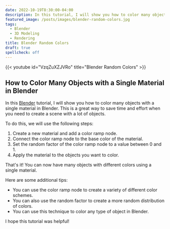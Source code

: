 ```yaml
---
date: 2022-10-19T8:30:00-04:00
description: In this tutorial, I will show you how to color many objects with a single material in Blender. This is a great way to save time and effort when you need to create a scene with a lot of objects.
featured_image: /posts/images/blender-random-colors.jpg
tags:
  - Blender
  - 3D Modeling
  - Rendering
title: Blender Random Colors
draft: true
spellcheck: off
---
```


{{< youtube id="VzqZuXZJVRo" title="Blender Random Colors" >}}

## How to Color Many Objects with a Single Material in Blender

In this [Blender](../3d-modeling/blender/blender.md) tutorial, I will show you how to color many objects with a single material in Blender. This is a great way to save time and effort when you need to create a scene with a lot of objects.

To do this, we will use the following steps:

1. Create a new material and add a color ramp node.
2. Connect the color ramp node to the base color of the material.
3. Set the random factor of the color ramp node to a value between 0 and 1.
4. Apply the material to the objects you want to color.

That's it! You can now have many objects with different colors using a single material.

Here are some additional tips:

- You can use the color ramp node to create a variety of different color schemes.
- You can also use the random factor to create a more random distribution of colors.
- You can use this technique to color any type of object in Blender.

I hope this tutorial was helpful!
